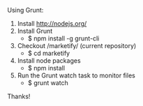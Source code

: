 Using Grunt:

1. Install http://nodejs.org/
2. Install Grunt
	- $ npm install -g grunt-cli
3. Checkout /marketify/ (current repository)
	- $ cd marketify
4. Install node packages
	- $ npm install
5. Run the Grunt watch task to monitor files
	- $ grunt watch
	
Thanks!
